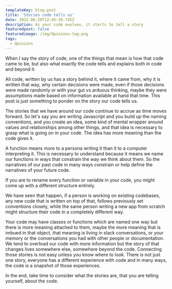 ```yaml
---
templateKey: blog-post
title: 'Stories code tells us'
date: 2022-06-20T12:45:39.745Z
description: As your code evolves, it starts to tell a story
featuredpost: false
featuredimage: /img/Opinions-tag.png
tags:
  - Opinions
---
```


When I say the story of code, one of the things that mean is how that code came to be, but also what exactly the code tells and explains both in code and beyond it.

All code, written by us has a story behind it, where it came from, why it is written that way, why certain decisions were made, even if those decisions were made randomly or with your gut vs arduous thinking, maybe they were assumptions made based on information available at hand that time. This post is just something to ponder on the story our code tells us.

The stories that we have around our code continue to accrue as time moves forward. So let's say you are writing Javascript and you build up the naming conventions, and you create an idea, some kind of mental wrapper around values and relationships among other things, and that idea is necessary to grasp what is going on in your code. The idea has more meaning than the code gives it. 

A function means more to a persona writing it than it to a computer interpreting it. This is necessary to understand because it means we name our functions in ways that constrain the way we think about them. So the narratives of our past code in many ways constrain or help define the narratives of your future code. 

If you are to rename every function or variable in your code, you might come up with a different structure entirely.

We have seen that happen, if a person is working on existing codebases, any new code that is written on top of that, follows previously set conventions closely, while the same person writing a new app from scratch might structure their code in a completely different way. 

Your code may have classes or functions which are named one way but there is more meaning attached to them, maybe the more meaning that is imbued in that object, that meaning is living in slack conversations, or your memory or the conversations you had with other people or documentation. We tend to overload our code with more information but the story of that changes lives somewhere else, somewhere beyond the code. Connecting those stories is not easy unless you know where to look. There is not just one story, everyone has a different experience with code and in many ways, the code is a snapshot of those experiences.

In the end, take time to consider what the stories are, that you are telling yourself, about the code.
